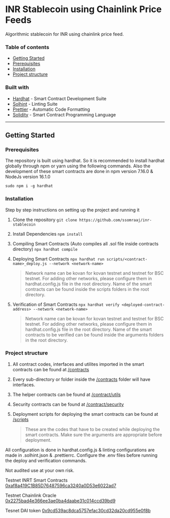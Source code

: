 # INR Stablecoin using Chainlink Price Feeds

Algorithmic stablecoin for INR using chainlink price feed.

### Table of contents

- [Getting Started](#getting-started)
- [Prerequisites](#prerequisites)
- [Installation](#installation)
- [Project structure](#project-structure)

### Built with

- [Hardhat](https://hardhat.org/) - Smart Contract Development Suite
- [Solhint](https://protofire.github.io/solhint/) - Linting Suite
- [Prettier](https://github.com/prettier-solidity/prettier-plugin-solidity) - Automatic Code Formatting
- [Solidity](https://docs.soliditylang.org/en/v0.8.6/) - Smart Contract Programming Language

---

## Getting Started

### Prerequisites

The repository is built using hardhat. So it is recommended to install hardhat globally through npm or yarn using the following commands. Also the development of these smart contracts are done in npm version 7.16.0 & NodeJs version 16.1.0

`sudo npm i -g hardhat`

### Installation

Step by step instructions on setting up the project and running it

1. Clone the repository
   `git clone https://github.com/ssomraaj/inr-stablecoin`
2. Install Dependencies
   `npm install`
3. Compiling Smart Contracts (Auto compiles all .sol file inside contracts directory)
   `npx hardhat compile`
4. Deploying Smart Contracts
   `npx hardhat run scripts/<contract-name>_deploy.js --network <network-name>`

   > Network name can be kovan for kovan testnet and testnet for BSC testnet. For adding other networks, please configure them in hardhat.config.js file in the root directory.
   > Name of the smart contracts can be found inside the scripts folders in the root directory.

5. Verification of Smart Contracts
   `npx hardhat verify <deployed-contract-address> --network <network-name>`

   > Network name can be kovan for kovan testnet and testnet for BSC testnet. For adding other networks, please configure them in hardhat.config.js file in the root directory.
   > Name of the smart contracts to be verified can be found inside the arguments folders in the root directory.

### Project structure

1. All contract codes, interfaces and utilites imported in the smart contracts can be found at [/contracts](./contracts)
2. Every sub-directory or folder inside the [/contracts](./contracts) folder will have interfaces.
3. The helper contracts can be found at [/contract/utils](./contracts/utils)
4. Security contracts can be found at [/contract/security](./contracts/security)
5. Deployment scripts for deploying the smart contracts can be found at [/scripts](./scripts)

   > These are the codes that have to be created while deploying the smart contracts. Make sure the arguments
   > are appropriate before deployment.

All configuration is done in hardhat.config.js & linting configurations are made in .solhint.json & .prettierrc. Configure the .env files before running the deploy and verification commands.

Not audited use at your own risk.

Testnet INRT Smart Contracts [0xaf8a419C1B85D76487596ca3240a0D53e6022ad7](https://kovan.etherscan.io/address/0xaf8a419C1B85D76487596ca3240a0D53e6022ad7)

Testnet Chainlink Oracle [0x2275bad4e366ee3ae0ba4daabe31c014ccd39bd9](https://kovan.etherscan.io/address/0x2275bad4e366ee3ae0ba4daabe31c014ccd39bd9)

Tesnet DAI token [0x9cd539ac8dca5757efac30cd32da20cd955e0f8b](https://kovan.etherscan.io/address/0x9cd539ac8dca5757efac30cd32da20cd955e0f8b)
